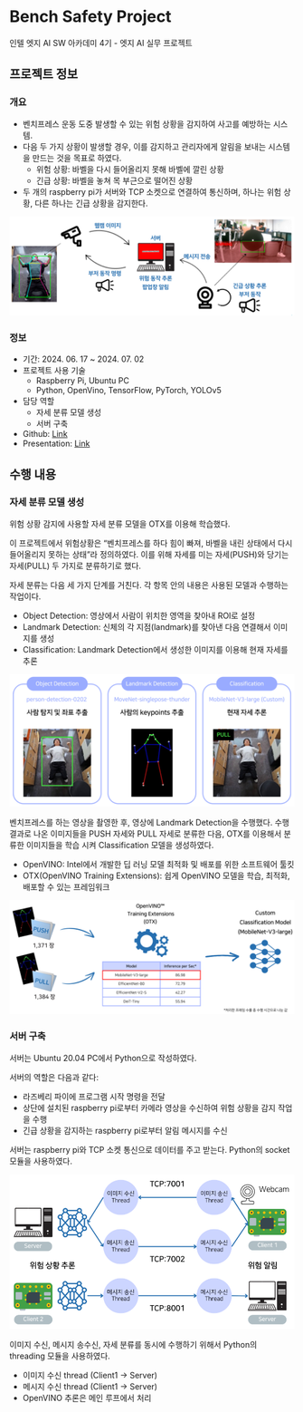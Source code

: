 # Bench Safety Project

인텔 엣지 AI SW 아카데미 4기 - 엣지 AI 실무 프로젝트

## 프로젝트 정보

### 개요

- 벤치프레스 운동 도중 발생할 수 있는 위험 상황을 감지하여 사고를 예방하는 시스템.
- 다음 두 가지 상황이 발생할 경우, 이를 감지하고 관리자에게 알림을 보내는 시스템을 만드는 것을 목표로 하였다.
    - 위험 상황: 바벨을 다시 들어올리지 못해 바벨에 깔린 상황
    - 긴급 상황: 바벨을 놓쳐 목 부근으로 떨어진 상황
- 두 개의 raspberry pi가 서버와 TCP 소켓으로 연결하여 통신하며, 하나는 위험 상황, 다른 하나는 긴급 상황을 감지한다.

![image.png](images/image_1.png)

### 정보

- 기간: 2024. 06. 17 ~ 2024. 07. 02
- 프로젝트 사용 기술
    - Raspberry Pi, Ubuntu PC
    - Python, OpenVino, TensorFlow, PyTorch, YOLOv5
- 담당 역할
    - 자세 분류 모델 생성
    - 서버 구축
- Github: [Link](https://github.com/jd6286/BSP_BenchSafetyProject)
- Presentation: [Link](https://github.com/kccistc/intel-04/blob/main/doc/project/Team_7/Team_%EA%B0%80%EC%98%A4%EA%B0%80%EC%9D%B4%EA%B1%B0.pdf)

## 수행 내용

### 자세 분류 모델 생성

위험 상황 감지에 사용할 자세 분류 모델을 OTX를 이용해 학습했다.

이 프로젝트에서 위험상황은 “벤치프레스를 하다 힘이 빠져, 바벨을 내린 상태에서 다시 들어올리지 못하는 상태”라 정의하였다. 이를 위해 자세를 미는 자세(PUSH)와 당기는 자세(PULL) 두 가지로 분류하기로 했다.

자세 분류는 다음 세 가지 단계를 거친다. 각 항목 안의 내용은 사용된 모델과 수행하는 작업이다.

- Object Detection: 영상에서 사람이 위치한 영역을 찾아내 ROI로 설정
- Landmark Detection: 신체의 각 지점(landmark)를 찾아낸 다음 연결해서 이미지를 생성
- Classification: Landmark Detection에서 생성한 이미지를 이용해 현재 자세를 추론

![image.png](images/image_2.png)

벤치프레스를 하는 영상을 촬영한 후, 영상에 Landmark Detection을 수행했다. 수행 결과로 나온 이미지들을 PUSH 자세와 PULL 자세로 분류한 다음, OTX를 이용해서 분류한 이미지들을 학습 시켜 Classification 모델을 생성하였다.

- OpenVINO: Intel에서 개발한 딥 러닝 모델 최적화 및 배포를 위한 소프트웨어 툴킷
- OTX(OpenVINO Training Extensions): 쉽게 OpenVINO 모델을 학습, 최적화, 배포할 수 있는 프레임워크

![image.png](images/image_3.png)

### 서버 구축

서버는 Ubuntu 20.04 PC에서 Python으로 작성하였다.

서버의 역할은 다음과 같다:

- 라즈베리 파이에 프로그램 시작 명령을 전달
- 상단에 설치된 raspberry pi로부터 카메라 영상을 수신하여 위험 상황을 감지 작업을 수행
- 긴급 상황을 감지하는 raspberry pi로부터 알림 메시지를 수신

서버는 raspberry pi와 TCP 소켓 통신으로 데이터를 주고 받는다. Python의 socket 모듈을 사용하였다.

![image.png](images/image_4.png)

이미지 수신, 메시지 송수신, 자세 분류를 동시에 수행하기 위해서 Python의 threading 모듈을 사용하였다.

- 이미지 수신 thread (Client1 → Server)
- 메시지 수신 thread (Client1 → Server)
- OpenVINO 추론은 메인 루프에서 처리